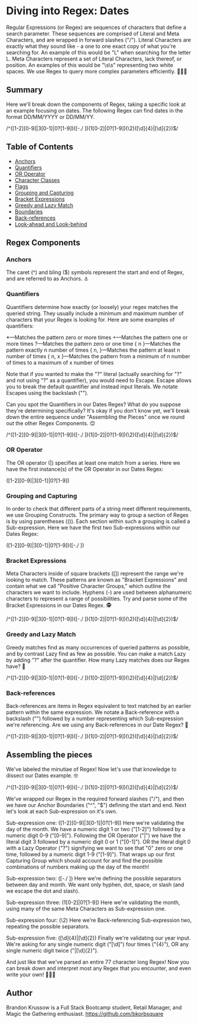 # Diving into Regex: Dates

Regular Expressions (or Regex) are sequences of characters that define a search parameter. These sequences are comprised of Literal and Meta Characters, and are wrapped in forward slashes ("/"). Literal Characters are exactly what they sound like - a one to one exact copy of what you're searching for. An example of this would be "L" when searching for the letter L. Meta Characters represent a set of Literal Characters, lack thereof, or position. An examples of this would be "\s\s" representing two white spaces. We use Regex to query more complex parameters efficiently. :muscle::muscle::muscle:

## Summary

Here we'll break down the components of Regex, taking a specific look at an example focusing on dates. The following Regex can find dates in the format DD/MM/YYYY or DD/MM/YY.

/^([1-2][0-9]|3[0-1]|0?[1-9])([-\.\/ ])(1[0-2]|0?[1-9])(\2)([\d]{4}|[\d]{2})$/

## Table of Contents

- [Anchors](#anchors)
- [Quantifiers](#quantifiers)
- [OR Operator](#or-operator)
- [Character Classes](#character-classes)
- [Flags](#flags)
- [Grouping and Capturing](#grouping-and-capturing)
- [Bracket Expressions](#bracket-expressions)
- [Greedy and Lazy Match](#greedy-and-lazy-match)
- [Boundaries](#boundaries)
- [Back-references](#back-references)
- [Look-ahead and Look-behind](#look-ahead-and-look-behind)

## Regex Components

### Anchors

The caret (^) and bling ($) symbols represent the start and end of Regex, and are referred to as Anchors. :anchor:

### Quantifiers

Quantifiers determine how exactly (or loosely) your regex matches the queried string. They usually include a minimum and maximum number of characters that your Regex is looking for. Here are some examples of quantifiers:

*—Matches the pattern zero or more times
+—Matches the pattern one or more times
?—Matches the pattern zero or one time
{ n }—Matches the pattern exactly n number of times
{ n, }—Matches the pattern at least n number of times
{ n, x }—Matches the pattern from a minimum of n number of times to a maximum of x number of times

Note that if you wanted to make the "?" literal (actually searching for "?" and not using "?" as a quantifier), you would need to Escape. Escape allows you to break the default quantifier and instead input literals. We notate Escapes using the backslash ("\"). 

Can you spot the Quantifiers in our Dates Regex? What do you suppose they're determining specifically? It's okay if you don't know yet, we'll break down the entire sequence under "Assembling the Pieces" once we round out the other Regex Components. :blush:

/^([1-2][0-9]|3[0-1]|0?[1-9])([-\.\/ ])(1[0-2]|0?[1-9])(\2)([\d]{4}|[\d]{2})$/

### OR Operator

The OR operator (|) specifies at least one match from a series. Here we have the first instance(s) of the OR Operator in our Dates Regex:

([1-2][0-9]|3[0-1]|0?[1-9])

### Grouping and Capturing

In order to check that different parts of a string meet different requirements, we use Grouping Constructs. The primary way to group a section of Regex is by using parentheses (()). Each section within such a grouping is called a Sub-expression. Here we have the first two Sub-expressions within our Dates Regex:

([1-2][0-9]|3[0-1]|0?[1-9])([-\.\/ ]) 

### Bracket Expressions

Meta Characters inside of square brackets ([]) represent the range we're looking to match. These patterns are known as "Bracket Expressions" and contain what we call "Positive Character Groups," which outline the characters we want to include. Hyphens (-) are used between alphanumeric characters to represent a range of possibilities. Try and parse some of the Bracket Expressions in our Dates Regex. :detective:

/^([1-2][0-9]|3[0-1]|0?[1-9])([-\.\/ ])(1[0-2]|0?[1-9])(\2)([\d]{4}|[\d]{2})$/

### Greedy and Lazy Match

Greedy matches find as many occurrences of queried patterns as possible, and by contrast Lazy find as few as possible. You can make a match Lazy by adding "?" after the quantifier. How many Lazy matches does our Regex have? :thinking:

/^([1-2][0-9]|3[0-1]|0?[1-9])([-\.\/ ])(1[0-2]|0?[1-9])(\2)([\d]{4}|[\d]{2})$/

### Back-references

Back-references are items in Regex equivalent to text matched by an earlier pattern within the same expression. We notate a Back-reference with a backslash ("\") followed by a number representing which Sub-expression we're referencing. Are we using any Back-references in our Date Regex? :eyes:

/^([1-2][0-9]|3[0-1]|0?[1-9])([-\.\/ ])(1[0-2]|0?[1-9])(\2)([\d]{4}|[\d]{2})$/ 

## Assembling the pieces

We've labeled the minutiae of Regex! Now let's use that knowledge to dissect our Dates example. :nerd_face:

/^([1-2][0-9]|3[0-1]|0?[1-9])([-\.\/ ])(1[0-2]|0?[1-9])(\2)([\d]{4}|[\d]{2})$/

We've wrapped our Regex in the required forward slashes ("/"), and then we have our Anchor Boundaries ("^", "$") defining the start and end. Next let's look at each Sub-expression on it's own. 

Sub-expression one: ([1-2][0-9]|3[0-1]|0?[1-9])
    Here we're validating the day of the month. We have a numeric digit 1 or two ("[1-2]") followed by a numeric digit 0-9 ("[0-9]"). Following the OR Operator ("|") we have the literal digit 3 followed by a numeric digit 0 or 1 ("[0-1]"). OR the literal digit 0 with a Lazy Operator ("?") signifying we want to see that "0" zero or one time, followed by a numeric digit 1-9 ("[1-9]"). That wraps up our first Capturing Group which should account for and find the possible combinations of numbers making up the day of the month!

Sub-expression two: ([-\.\/ ])
    Here we're defining the possible separators between day and month. We want only hyphen, dot, space, or slash (and we escape the dot and slash). 

Sub-expression three: (1[0-2]|0?[1-9])
    Here we're validating the month, using many of the same Meta Characters as Sub-expression one. 

Sub-expression four: (\2)
    Here we're Back-referencing Sub-expression two, repeating the possible separators. 
    
Sub-expression five: ([\d]{4}|[\d]{2})
    Finally we're validating our year input. We're asking for any single numeric digit ("[\d]") four times ("{4}"), OR any single numeric digit twice ("|[\d]{2}"). 

And just like that we've parsed an entire 77 character long Regex! Now you can break down and interpret most any Regex that you encounter, and even write your own! :100::100::100:

## Author

Brandon Krussow is a Full Stack Bootcamp student, Retail Manager, and Magic the Gathering enthusiast. https://github.com/bkorbsquare